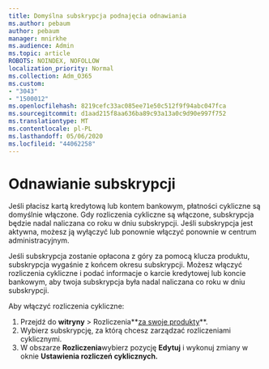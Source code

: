 ```yaml
---
title: Domyślna subskrypcja podnajęcia odnawiania
ms.author: pebaum
author: pebaum
manager: mnirkhe
ms.audience: Admin
ms.topic: article
ROBOTS: NOINDEX, NOFOLLOW
localization_priority: Normal
ms.collection: Adm_O365
ms.custom:
- "3043"
- "1500012"
ms.openlocfilehash: 8219cefc33ac085ee71e50c512f9f94abc047fca
ms.sourcegitcommit: d1aad215f8aa636ba89c93a13a0c9d90e997f752
ms.translationtype: MT
ms.contentlocale: pl-PL
ms.lasthandoff: 05/06/2020
ms.locfileid: "44062258"
---
```

# <a name="renewing-your-subscription"></a>Odnawianie subskrypcji

Jeśli płacisz kartą kredytową lub kontem bankowym, płatności cykliczne są domyślnie włączone. Gdy rozliczenia cykliczne są włączone, subskrypcja będzie nadal naliczana co roku w dniu subskrypcji. Jeśli subskrypcja jest aktywna, możesz ją wyłączyć lub ponownie włączyć ponownie w centrum administracyjnym.

Jeśli subskrypcja zostanie opłacona z góry za pomocą klucza produktu, subskrypcja wygaśnie z końcem okresu subskrypcji. Możesz włączyć rozliczenia cykliczne i podać informacje o karcie kredytowej lub koncie bankowym, aby twoja subskrypcja była nadal naliczana co roku w dniu subskrypcji.

Aby włączyć rozliczenia cykliczne: 

1. Przejdź do **witryny** > Rozliczenia**[za swoje produkty](https://go.microsoft.com/fwlink/p/?linkid=842054)**.
2. Wybierz subskrypcję, za którą chcesz zarządzać rozliczeniami cyklicznymi.
3. W obszarze **Rozliczenia**wybierz pozycję **Edytuj** i wykonuj zmiany w oknie **Ustawienia rozliczeń cyklicznych.** 